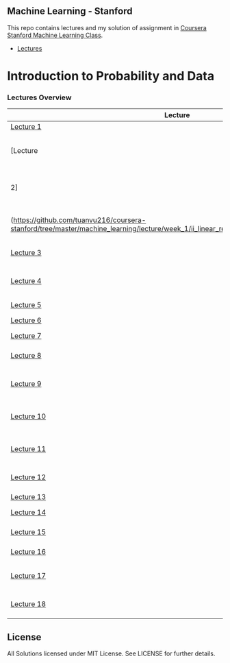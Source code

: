 Machine Learning - Stanford
---

This repo contains lectures and my solution of assignment in [Coursera Stanford Machine Learning Class](https://www.coursera.org/learn/machine-learning).

-  [Lectures](https://github.com/tuanvu216/coursera-stanford/tree/master/machine_learning/lecture)

# Introduction to Probability and Data

### Lectures Overview

| Lecture | Description |
|--------------------------------------------------------------------------------------------------------------|-------------------------------------------------------------------------------------------------------------------------------------------------------------------|
| [Lecture 1](https://github.com/tuanvu216/coursera-stanford/tree/master/machine_learning/lecture/week_1/i_introduction) | Introduction |
| [Lecture  | * Linear Regression with one variable |
| 2] | * Linear Regression with one variable |
| (https://github.com/tuanvu216/coursera-stanford/tree/master/machine_learning/lecture/week_1/ii_linear_regression_with_one_variable_week_1) | * Linear Regression with one variable |
| [Lecture 3](https://github.com/tuanvu216/coursera-stanford/tree/master/machine_learning/lecture/week_1/i_introduction) | Linear Algebra Review |
| [Lecture 4](https://github.com/tuanvu216/coursera-stanford/tree/master/machine_learning/lecture/week_1/i_introduction) | Linear Regression with Multiple Variable |
| [Lecture 5](https://github.com/tuanvu216/coursera-stanford/tree/master/machine_learning/lecture/week_1/i_introduction) | Octave Tutorial |
| [Lecture 6](https://github.com/tuanvu216/coursera-stanford/tree/master/machine_learning/lecture/week_1/i_introduction) | Logistic Regression |
| [Lecture 7](https://github.com/tuanvu216/coursera-stanford/tree/master/machine_learning/lecture/week_1/i_introduction) | Regularization |
| [Lecture 8](https://github.com/tuanvu216/coursera-stanford/tree/master/machine_learning/lecture/week_1/i_introduction) | Neural Networks Representation |
| [Lecture 9](https://github.com/tuanvu216/coursera-stanford/tree/master/machine_learning/lecture/week_1/i_introduction) | Neural Networks Learning |
| [Lecture 10](https://github.com/tuanvu216/coursera-stanford/tree/master/machine_learning/lecture/week_1/i_introduction) | Advice for Applying Machine Learning |
| [Lecture 11](https://github.com/tuanvu216/coursera-stanford/tree/master/machine_learning/lecture/week_1/i_introduction) | Machine Learning System Design |
| [Lecture 12](https://github.com/tuanvu216/coursera-stanford/tree/master/machine_learning/lecture/week_1/i_introduction) | Support Vector Machines |
| [Lecture 13](https://github.com/tuanvu216/coursera-stanford/tree/master/machine_learning/lecture/week_1/i_introduction) | Clustering |
| [Lecture 14](https://github.com/tuanvu216/coursera-stanford/tree/master/machine_learning/lecture/week_1/i_introduction) | Dimensionality Reduction |
| [Lecture 15](https://github.com/tuanvu216/coursera-stanford/tree/master/machine_learning/lecture/week_1/i_introduction) | Anomaly Detection |
| [Lecture 16](https://github.com/tuanvu216/coursera-stanford/tree/master/machine_learning/lecture/week_1/i_introduction) | Recommender System |
| [Lecture 17](https://github.com/tuanvu216/coursera-stanford/tree/master/machine_learning/lecture/week_1/i_introduction) | Large Scale Machine Learning |
| [Lecture 18](https://github.com/tuanvu216/coursera-stanford/tree/master/machine_learning/lecture/week_1/i_introduction) | Application Example: Photo OCR |

## License

All Solutions licensed under MIT License. See LICENSE for further details.
